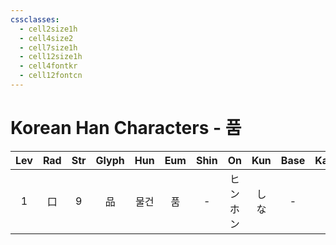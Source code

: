 ```yaml
---
cssclasses:
  - cell2size1h
  - cell4size2
  - cell7size1h
  - cell12size1h
  - cell4fontkr
  - cell12fontcn
---
```


# Korean Han Characters - 품

| Lev | Rad | Str | Glyph | Hun | Eum | Shin |    On    | Kun | Base | Kana | Simp | Man | Can  | Viet |
| :-: | :-: | :-: | :---: | :-: | :-: | :--: | :------: | :-: | :--: | :--: | :--: | :-: | :--: | :--: |
|  1  |  口  |  9  |   品   | 물건  |  품  |  -   | ヒン<br>ホン | しな  |  -   |  -   |  -   | pǐn | ban2 | phẩm |
